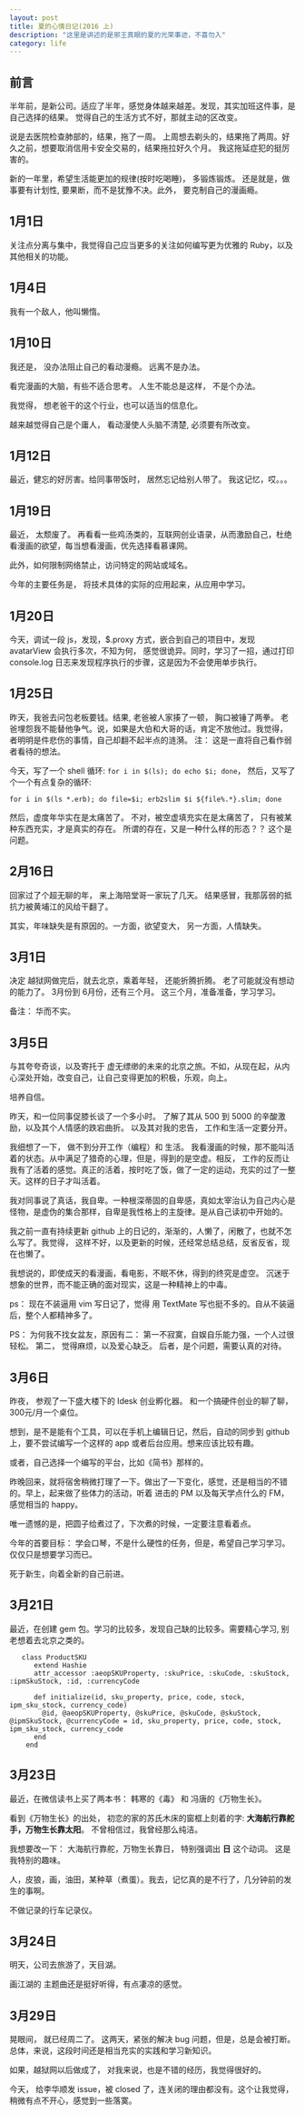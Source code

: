 ```yaml
---
layout: post
title: 夏的心情日记(2016 上)
description: "这里是讲述的是邪王真眼的夏的光荣事迹，不喜勿入"
category: life
---
```


## 前言

半年前，是新公司。适应了半年，感觉身体越来越差。发现，其实加班这件事，是自己选择的结果。 觉得自己的生活方式不好，那就主动的区改变。

说是去医院检查肺部的，结果，拖了一周。 上周想去剃头的，结果拖了两周。好久之前，想要取消信用卡安全交易的，结果拖拉好久个月。
我这拖延症犯的挺厉害的。

新的一年里，希望生活能更加的规律(按时吃喝睡)， 多锻炼锻炼。 还是就是，做事要有计划性, 要果断，而不是犹豫不决。此外， 要克制自己的漫画瘾。

## 1月1日

关注点分离与集中，我觉得自己应当更多的关注如何编写更为优雅的 Ruby，以及其他相关的功能。

## 1月4日

我有一个敌人，他叫懒惰。 

## 1月10日

我还是， 没办法阻止自己的看动漫瘾。 远离不是办法。

看完漫画的大脑，有些不适合思考。 人生不能总是这样， 不是个办法。

我觉得， 想老爸干的这个行业，也可以适当的信息化。

越来越觉得自己是个庸人， 看动漫使人头脑不清楚,  必须要有所改变。

## 1月12日

最近，健忘的好厉害。给同事带饭时， 居然忘记给别人带了。 我这记忆，哎。。。

## 1月19日

最近， 太颓废了。 再看看一些鸡汤类的，互联网创业语录，从而激励自己，杜绝看漫画的欲望，每当想看漫画，优先选择看慕课网。

此外，如何限制网络禁止，访问特定的网站或域名。

今年的主要任务是， 将技术具体的实际的应用起来，从应用中学习。

## 1月20日

今天，调试一段 js，发现，$.proxy 方式，嵌合到自己的项目中，发现 avatarView 会执行多次，不知为何， 感觉很诡异。同时，学习了一招，通过打印 console.log 日志来发现程序执行的步骤，这是因为不会使用单步执行。


## 1月25日

昨天，我爸去问包老板要钱。结果, 老爸被人家揍了一顿， 胸口被锤了两拳。 老爸埋怨我不能替他争气。说，如果是大伯和大哥的话，肯定不放他过。我觉得，
者明明是件悲伤的事情，自己却翻不起半点的涟漪。 注： 这是一直将自己看作弱者看待的想法。

今天，写了一个 shell 循环: `for i in $(ls); do echo $i; done`， 然后，又写了个一个有点复杂的循环: 

```
for i in $(ls *.erb); do file=$i; erb2slim $i ${file%.*}.slim; done
```

然后，虚度年华实在是太痛苦了。 不对，被空虚填充实在是太痛苦了， 只有被某种东西充实，才是真实的存在。 所谓的存在，又是一种什么样的形态？？ 这个是问题。

## 2月16日

回家过了个超无聊的年， 来上海陪堂哥一家玩了几天。 结果感冒，我那孱弱的抵抗力被黄埔江的风给干翻了。

其实，年味缺失是有原因的。一方面，欲望变大， 另一方面，人情缺失。

## 3月1日

决定 越狱网做完后，就去北京，乘着年轻， 还能折腾折腾。 老了可能就没有想动的能力了。 3月份到 6月份，还有三个月。 这三个月，准备准备，学习学习。

备注： 华而不实。
## 3月5日

与其夸夸奇谈，以及寄托于 虚无缥缈的未来的北京之旅。不如，从现在起，从内心深处开始，改变自己，让自己变得更加的积极，乐观，向上。

培养自信。

昨天，和一位同事促膝长谈了一个多小时。 了解了其从 500 到 5000 的辛酸激励，以及其个人情感的跌宕曲折。 以及其对我的忠告， 工作和生活一定要分开。

我细想了一下， 做不到分开工作（编程）和 生活。 我看漫画的时候，那不能叫活着的状态。从中满足了猎奇的心理，但是，得到的是空虚。相反， 工作的反而让我有了活着的感觉。真正的活着，按时吃了饭，做了一定的运动，充实的过了一整天。这样的日子才叫活着。

我对同事说了真话，我自卑。一种根深蒂固的自卑感，真如太宰治认为自己内心是怪物，是虚伪的集合那样，自卑是我性格上的主旋律。是从自己读初中开始的。

我之前一直有持续更新 github 上的日记的，渐渐的，人懒了，闲散了，也就不怎么写了。我觉得， 这样不好，以及更新的时候，还经常总结总结，反省反省，现在也懒了。

我想说的，即使成天的看漫画，看电影，不眠不休，得到的终究是虚空。 沉迷于想象的世界，而不能正确的面对现实，这是一种精神上的中毒。

ps： 现在不装逼用 vim 写日记了，觉得 用 TextMate 写也挺不多的。自从不装逼后，整个人都精神多了。

PS： 为何我不找女盆友，原因有二： 第一不寂寞，自娱自乐能力强，一个人过很轻松。 第二， 觉得麻烦，以及爱心缺乏。 后者，是个问题，需要认真的对待。


## 3月6日

昨夜， 参观了一下盛大楼下的 Idesk 创业孵化器。 和一个搞硬件创业的聊了聊， 300元/月一个桌位。

想到，是不是能有个工具，可以在手机上编辑日记，然后，自动的同步到 github 上，要不尝试编写一个这样的 app 或者后台应用。想来应该比较有趣。

或者，自己选择一个编写的平台，比如《简书》那样的。

昨晚回来，就将宿舍稍微打理了一下。做出了一下变化，感觉，还是相当的不错的。早上，起来做了些体力的活动，听着 进击的 PM 以及每天学点什么的 FM，感觉相当的 happy。

唯一遗憾的是，把圆子给煮过了，下次煮的时候，一定要注意看着点。

今年的首要目标： 学会口琴，不是什么硬性的任务，但是，希望自己学习学习。仅仅只是想要学习而已。

死于新生，向着全新的自己前进。

## 3月21日

最近，在创建 gem 包。学习的比较多，发现自己缺的比较多。需要精心学习, 别老想着去北京之类的。

```
   class ProductSKU
      extend Hashie
      attr_accessor :aeopSKUProperty, :skuPrice, :skuCode, :skuStock, :ipmSkuStock, :id, :currencyCode

      def initialize(id, sku_property, price, code, stock, ipm_sku_stock, currency_code)
        @id, @aeopSKUProperty, @skuPrice, @skuCode, @skuStock, @ipmSkuStock, @currencyCode = id, sku_property, price, code, stock, ipm_sku_stock, currency_code
      end
    end
```


## 3月23日

最近，在微信读书上买了两本书： 韩寒的《毒》 和 冯唐的《万物生长》。

看到《万物生长》的出处， 初恋的家的苏氏木床的窗框上刻着的字: **大海航行靠舵手，万物生长靠太阳**。 不曾相信过，我曾经那么纯洁。

我想要改一下： 大海航行靠舵，万物生长靠日， 特别强调出 **日** 这个动词。 这是我特别的趣味。

人，皮狼，画，油田，某种草（煮蛋）。我去，记忆真的是不行了，几分钟前的发生的事啊。

不做记录的行车记录仪。


## 3月24日

明天，公司去旅游了，天目湖。

画江湖的 主题曲还是挺好听得，有点凄凉的感觉。


## 3月29日

晃眼间， 就已经周二了。 这两天，紧张的解决 bug 问题，但是，总是会被打断。总体，来说，这段时间还是相当充实的实践和学习新知识。

如果，越狱网以后做成了， 对我来说，也是不错的经历，我觉得很好的。

今天， 给李华顺发 issue，被 closed 了，连关闭的理由都没有。这个让我觉得，稍微有点不开心，感觉到一些落寞。 